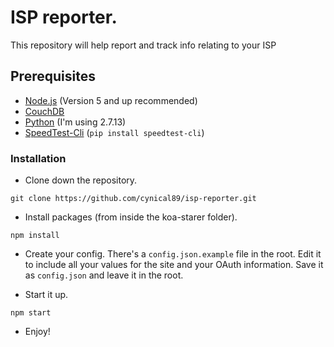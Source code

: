 # ISP reporter.
This repository will help report and track info relating to your ISP

## Prerequisites
* [Node.js](https://nodejs.org/en/) (Version 5 and up recommended)
* [CouchDB](https://couchdb.apache.org)
* [Python](https://www.python.org/downloads/) (I'm using 2.7.13)
* [SpeedTest-Cli](https://github.com/sivel/speedtest-cli) (`pip install speedtest-cli`)

### Installation

* Clone down the repository.
```
git clone https://github.com/cynical89/isp-reporter.git
```

* Install packages (from inside the koa-starer folder).
```
npm install
```

* Create your config.  There's a `config.json.example` file in the root.  Edit it to include all your values for the site and your OAuth information.  Save it as `config.json` and leave it in the root.

* Start it up.
```
npm start
```

* Enjoy!

